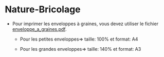 # Nature-Bricolage

* Pour imprimer les enveloppes à graines, vous devez utiliser le fichier [enveloppe_a_graines.pdf](https://github.com/sgrillon14/Nature-Bricolage/blob/master/semis/enveloppe_a_graines.pdf).

    * Pour les petites enveloppes=> taille: 100% et format: A4
    
    * Pour les grandes enveloppes=> taille: 140% et format: A3
